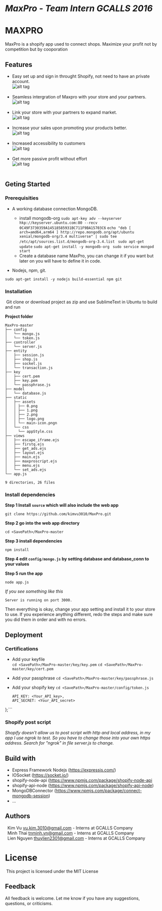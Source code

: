 
***MaxPro - Team Intern GCALLS 2016***
======================================

# MAXPRO
MaxPro is a shopify app used to connect shops.
Maximize your profit not by competition but by cooporation
## Features
* Easy set up and sign in throught Shopify, not need to have an private account.<br />
  ![alt tag](images/1.png)
  <br /><br />
* Seamless intergration of Maxpro with your store and your partners.<br />
  ![alt tag](images/2.png)
  <br /><br />
* Link your store with your partners to expand market.<br />
  ![alt tag](images/3.png)
  <br /><br />
* Increase your sales upon promoting your products better.<br />
  ![alt tag](images/4.png)
  <br /><br />
* Increased accessibility to customers<br />
  ![alt tag](images/5.png)
  <br /><br />
* Get more passive profit without effort<br />
  ![alt tag](images/6.png)
  <br /><br />

## Geting Started
### Prerequisities
 - A working database connection MongoDB.
    - install mongodb-org
 ```sudo apt-key adv --keyserver hkp://keyserver.ubuntu.com:80 --recv 0C49F3730359A14518585931BC711F9BA15703C6```
``` echo "deb [ arch=amd64,arm64 ] http://repo.mongodb.org/apt/ubuntu xenial/mongodb-org/3.4 multiverse" | sudo tee /etc/apt/sources.list.d/mongodb-org-3.4.list ```
``` sudo apt-get update```
``` sudo apt-get install -y mongodb-org ```
``` sudo service mongod start```

    + Create a database name MaxPro, you can change it if you want but later on you will have to define it in code. 
 - Nodejs, npm, git.
```curl -sL https://deb.nodesource.com/setup_8.x | sudo -E bash -
sudo apt-get install -y nodejs build-essential npm git
```
### Installation
&nbsp;Git clone or download project as zip and use SublimeText in Ubuntu to build and run

**Project folder**
```shell
MaxPro-master
├── config
│   └── mongo.js
│   └── token.js
├── controller
│   └── server.js
├── entity
│   ├── session.js
│   ├── shop.js
│   ├── socket.js
│   └── transaction.js
├── key
│   ├── cert.pem
│   ├── key.pem
│   └── passphrase.js
├── model
│   └── database.js
├── static
│   ├── assets
│   │ ├── 0.png
│   │ ├── 1.png
│   │ ├── 2.png
│   │ ├── logo.png
│   │ └── main-icon.pngn
│   └── css
│     └── appStyle.css
├── views
│   ├── escape_iframe.ejs
│   ├── firstq.ejs 
│   ├── get_ads.ejs
│   ├── layout.ejs
│   ├── main.ejs
│   ├── maxproscript.ejs
│   ├── menu.ejs
│   └── set_ads.ejs
└── app.js

9 directories, 26 files
```


### Install dependencies

**Step 1 Install `source` which will also include the web app**

    git clone https://github.com/kimvu3010/MaxPro.git

**Step 2 go into the web app directory**

    cd <SavePath>/MaxPro-master

**Step 3 install dependencies**

    npm install

**Step 4 edit `config/mongo.js` by setting database and database_conn to your values**

**Step 5 run the app**

    node app.js

*If you see something like this*

    Server is running on port 3000.

Then everything is okay, change your app setting and install it to your store to use.
If you experience anything different, redo the steps and make sure you did them in order and with no errors.

## Deployment
### Certifications
- Add your keyfile  
    `cd <SavePath>/MaxPro-master/key/key.pem`
    `cd <SavePath>/MaxPro-master/key/cert.pem`
- Add your passphrase 
    `cd <SavePath>/MaxPro-master/key/passphrase.js`
- Add your shopify key
    `cd <SavePath>/MaxPro-master/config/token.js`

    ```module.exports = {
    API_KEY: <Your_API_key>,
    API_SECRET: <Your_API_secret>
};```

### Shopify post script
*Shopify doesn't allow us to post script with http and local address, in my app I use ngrok to test. So you have to change those into your own https address. Search for "ngrok" in file server.js to change.*

## Build with
* Express Framework Nodejs (https://expressjs.com/)
* IOSocket (https://socket.io/)
* shopify-node-api (https://www.npmjs.com/package/shopify-node-api
* shopify-api-node (https://www.npmjs.com/package/shopify-api-node)
* MongoDBConnector (https://www.npmjs.com/package/connect-mongodb-session)
* ...

## Authors
 &nbsp; Kim Vu <vu.kim.3010@gmail.com> - Interns at GCALLS Company<br />
 &nbsp; Minh Thai <tnminh.vn@gmail.com> - Interns at GCALLS Company<br />
 &nbsp; Lien Nguyen <thuylien2301@gmail.com> - Interns at GCALLS Company
# License
&nbsp;This project is licensed under the MIT License

## Feedback

All feedback is welcome. Let me know if you have any suggestions, questions, or criticisms. 
